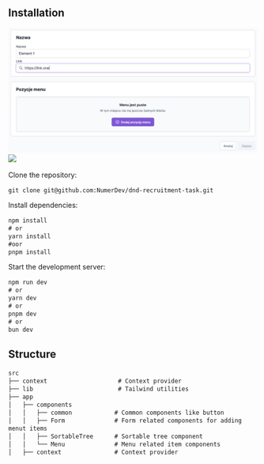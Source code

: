 ## Installation

<img src="./public/dnd_1.JPG" />

<img src="https://i.imgur.com/LuslFi2.gif" />

<br>

Clone the repository:

```
git clone git@github.com:NumerDev/dnd-recruitment-task.git
```

Install dependencies:

```
npm install
# or
yarn install
#oor
pnpm install
```

Start the development server:

```
npm run dev
# or
yarn dev
# or
pnpm dev
# or
bun dev
```

## Structure

```
src
├── context                    # Context provider
├── lib                        # Tailwind utilities
├── app
│   ├── components
│   │   ├── common            # Common components like button
│   │   ├── Form              # Form related components for adding menut items
│   │   ├── SortableTree      # Sortable tree component
│   │   └── Menu              # Menu related item components
│   ├── context               # Context provider
```
